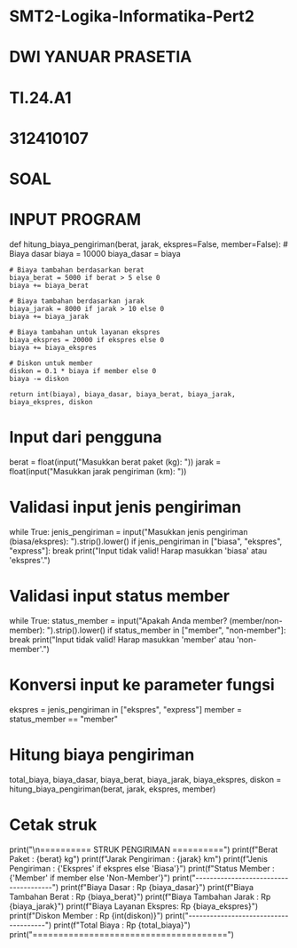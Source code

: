 # SMT2-Logika-Informatika-Pert2
# DWI YANUAR PRASETIA
# TI.24.A1
# 312410107
# SOAL


# INPUT PROGRAM
def hitung_biaya_pengiriman(berat, jarak, ekspres=False, member=False):
    # Biaya dasar
    biaya = 10000
    biaya_dasar = biaya
    
    # Biaya tambahan berdasarkan berat
    biaya_berat = 5000 if berat > 5 else 0
    biaya += biaya_berat
    
    # Biaya tambahan berdasarkan jarak
    biaya_jarak = 8000 if jarak > 10 else 0
    biaya += biaya_jarak
    
    # Biaya tambahan untuk layanan ekspres
    biaya_ekspres = 20000 if ekspres else 0
    biaya += biaya_ekspres
    
    # Diskon untuk member
    diskon = 0.1 * biaya if member else 0
    biaya -= diskon
    
    return int(biaya), biaya_dasar, biaya_berat, biaya_jarak, biaya_ekspres, diskon

# Input dari pengguna
berat = float(input("Masukkan berat paket (kg): "))
jarak = float(input("Masukkan jarak pengiriman (km): "))

# Validasi input jenis pengiriman
while True:
    jenis_pengiriman = input("Masukkan jenis pengiriman (biasa/ekspres): ").strip().lower()
    if jenis_pengiriman in ["biasa", "ekspres", "express"]:
        break
    print("Input tidak valid! Harap masukkan 'biasa' atau 'ekspres'.")

# Validasi input status member
while True:
    status_member = input("Apakah Anda member? (member/non-member): ").strip().lower()
    if status_member in ["member", "non-member"]:
        break
    print("Input tidak valid! Harap masukkan 'member' atau 'non-member'.")

# Konversi input ke parameter fungsi
ekspres = jenis_pengiriman in ["ekspres", "express"]
member = status_member == "member"

# Hitung biaya pengiriman
total_biaya, biaya_dasar, biaya_berat, biaya_jarak, biaya_ekspres, diskon = hitung_biaya_pengiriman(berat, jarak, ekspres, member)

# Cetak struk
print("\n========== STRUK PENGIRIMAN ==========")
print(f"Berat Paket          : {berat} kg")
print(f"Jarak Pengiriman     : {jarak} km")
print(f"Jenis Pengiriman     : {'Ekspres' if ekspres else 'Biasa'}")
print(f"Status Member        : {'Member' if member else 'Non-Member'}")
print("--------------------------------------")
print(f"Biaya Dasar          : Rp {biaya_dasar}")
print(f"Biaya Tambahan Berat : Rp {biaya_berat}")
print(f"Biaya Tambahan Jarak : Rp {biaya_jarak}")
print(f"Biaya Layanan Ekspres: Rp {biaya_ekspres}")
print(f"Diskon Member        : Rp {int(diskon)}")
print("--------------------------------------")
print(f"Total Biaya          : Rp {total_biaya}")
print("======================================")
